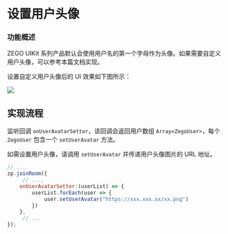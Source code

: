 # 设置用户头像


### 功能概述

ZEGO UIKit 系列产品默认会使用用户名的第一个字母作为头像。如果需要自定义用户头像，可以参考本篇文档实现。

设置自定义用户头像后的 UI 效果如下图所示：

<Frame width="512" height="auto" caption="">
  <img src="https://doc-media.zego.im/sdk-doc/Pics/Prebuilt_Web/setAvatar.png" />
</Frame>

## 实现流程

监听回调 `onUserAvatarSetter`，该回调会返回用户数组 `Array<ZegoUser>`，每个 `ZegoUser` 包含一个 `setUserAvatar` 方法。

如需设置用户头像，请调用 `setUserAvatar` 并传递用户头像图片的 URL 地址。

```js
// ....
zp.joinRoom({
     // ...,
    onUserAvatarSetter:(userList) => {
        userList.forEach(user => {
            user.setUserAvatar("https://xxx.xxx.xx/xx.png")
        })
    }, 
     // ...
});
```

<Content />